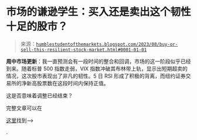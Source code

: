 <!--yml

类别：未分类

日期：2024-05-18 01:26:32

-->

# 市场的谦逊学生：买入还是卖出这个韧性十足的股市？

> 来源：[`humblestudentofthemarkets.blogspot.com/2023/08/buy-or-sell-this-resilient-stock-market.html#0001-01-01`](https://humblestudentofthemarkets.blogspot.com/2023/08/buy-or-sell-this-resilient-stock-market.html#0001-01-01)

**周中市场更新**：我一直预测会有一段时间的整合和回调，市场的这一阶段似乎已经到来。随着标普 500 指数走弱，VIX 指数冲破其布林带上轨，显示出短期超卖的情况，这次股市表现出了非凡的韧性。5 日 RSI 形成了积极的背离，而纽约证券交易所的净新高股票数在这段时间内保持正值。

这是否意味着调整已经结束？

完整文章可以在

[这里](https://humblestudentofthemarkets.com/2023/08/09/buy-or-sell-this-resilient-stock-market/)找到-->

.
